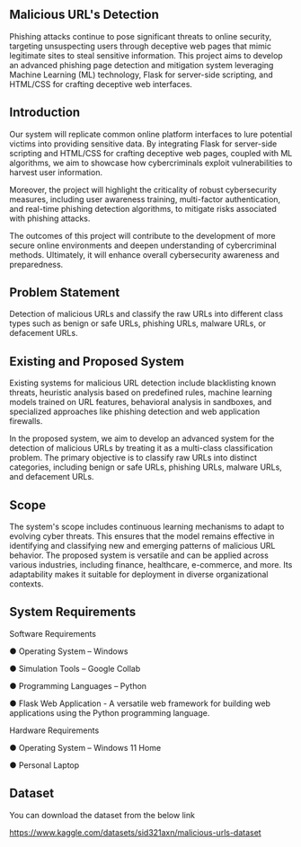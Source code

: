 
## Malicious URL's Detection
Phishing attacks continue to pose significant threats to online security, targeting unsuspecting users through
deceptive web pages that mimic legitimate sites to steal sensitive information.
This project aims to develop an advanced phishing page detection and mitigation system leveraging Machine Learning (ML) technology, Flask for server-side scripting, and HTML/CSS for crafting deceptive web interfaces.

## Introduction
Our system will replicate common online platform interfaces to lure potential victims into providing sensitive data. By integrating Flask for server-side scripting and HTML/CSS for crafting deceptive web pages, coupled with ML algorithms, we aim to showcase how cybercriminals exploit vulnerabilities to harvest user information.

Moreover, the project will highlight the criticality of robust cybersecurity measures, including user awareness training, multi-factor authentication, and real-time phishing detection algorithms, to mitigate risks associated with phishing attacks.

The outcomes of this project will contribute to the development of more secure online environments and deepen understanding of cybercriminal methods. Ultimately, it will enhance overall cybersecurity awareness and preparedness.
## Problem Statement
Detection of malicious URLs and classify the raw URLs into different class types such as benign or safe
URLs, phishing URLs, malware URLs, or defacement URLs.
## Existing and Proposed System
Existing systems for malicious URL detection include blacklisting known threats, heuristic analysis based on
predefined rules, machine learning models trained on URL features, behavioral analysis in sandboxes, and
specialized approaches like phishing detection and web application firewalls.

In the proposed system, we aim to develop an advanced system for the detection of malicious URLs by treating it as a multi-class
classification problem. The primary objective is to classify raw URLs into distinct categories, including
benign or safe URLs, phishing URLs, malware URLs, and defacement URLs.
## Scope

The system's scope includes continuous learning mechanisms to adapt to evolving cyber threats. This ensures
that the model remains effective in identifying and classifying new and emerging patterns of malicious URL
behavior. The proposed system is versatile and can be applied across various industries, including finance,
healthcare, e-commerce, and more. Its adaptability makes it suitable for deployment in diverse organizational
contexts.
## System Requirements
Software Requirements

● Operating System – Windows

● Simulation Tools – Google Collab

● Programming Languages – Python

● Flask Web Application - A versatile web
framework for building web
applications using the Python programming
language.

Hardware Requirements

● Operating System – Windows 11 Home

● Personal Laptop

## Dataset
You can download the dataset from the below link

https://www.kaggle.com/datasets/sid321axn/malicious-urls-dataset
